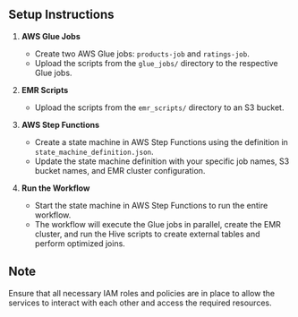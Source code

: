 
## Setup Instructions

1. **AWS Glue Jobs**
   - Create two AWS Glue jobs: `products-job` and `ratings-job`.
   - Upload the scripts from the `glue_jobs/` directory to the respective Glue jobs.

2. **EMR Scripts**
   - Upload the scripts from the `emr_scripts/` directory to an S3 bucket.

3. **AWS Step Functions**
   - Create a state machine in AWS Step Functions using the definition in `state_machine_definition.json`.
   - Update the state machine definition with your specific job names, S3 bucket names, and EMR cluster configuration.

4. **Run the Workflow**
   - Start the state machine in AWS Step Functions to run the entire workflow.
   - The workflow will execute the Glue jobs in parallel, create the EMR cluster, and run the Hive scripts to create external tables and perform optimized joins.

## Note

Ensure that all necessary IAM roles and policies are in place to allow the services to interact with each other and access the required resources.
